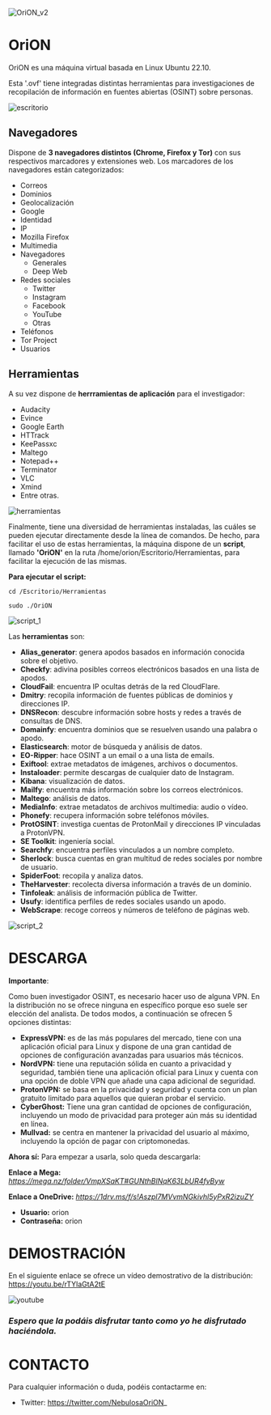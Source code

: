 
![OriON_v2](https://github.com/Cl4r4-5/OriON/assets/127757371/782771b5-93e9-417b-ae60-ca1dc564244f)



# **OriON**

OriON es una máquina virtual basada en Linux Ubuntu 22.10.

Esta '.ovf' tiene integradas distintas herramientas para investigaciones de recopilación de información en fuentes abiertas (OSINT) sobre personas.

![escritorio](https://user-images.githubusercontent.com/127757371/230437351-fc667497-6a14-49fc-a1b0-a9a52cdc2e0d.png)


## Navegadores

Dispone de **3 navegadores distintos (Chrome, Firefox y Tor)** con sus respectivos marcadores y extensiones web. Los marcadores de los navegadores están categorizados: 
- Correos
- Dominios
- Geolocalización
- Google
- Identidad
- IP
- Mozilla Firefox
- Multimedia
- Navegadores
  -	Generales
  - Deep Web
- Redes sociales
  - Twitter
  -	Instagram
  -	Facebook
  -	YouTube 
  -	Otras
- Teléfonos
- Tor Project
- Usuarios


## Herramientas

A su vez dispone de **herrramientas de aplicación** para el investigador: 
- Audacity
- Evince
- Google Earth
- HTTrack
- KeePassxc
- Maltego
- Notepad++
- Terminator
- VLC
- Xmind
- Entre otras.

![herramientas](https://user-images.githubusercontent.com/127757371/230437330-abdbce8c-4d81-420b-9efb-48870c82d6eb.png)

Finalmente, tiene una diversidad de herramientas instaladas, las cuáles se pueden ejecutar directamente desde la línea de comandos.
De hecho, para facilitar el uso de estas herramientas, la máquina dispone de un **script**, llamado **'OriON'** en la ruta /home/orion/Escritorio/Herramientas, para facilitar la ejecución de las mismas.

**Para ejecutar el script:**

```cd /Escritorio/Herramientas```

```sudo ./OriON```

![script_1](https://user-images.githubusercontent.com/127757371/230437407-ef1847f3-7b88-4976-9845-436e778ed669.png)


Las **herramientas** son:
- **Alias_generator**: genera apodos basados en información conocida sobre el objetivo.
- **Checkfy**: adivina posibles correos electrónicos basados en una lista de apodos.
- **CloudFail**: encuentra IP ocultas detrás de la red CloudFlare.
- **Dmitry**: recopila información de fuentes públicas de dominios y direcciones IP.
- **DNSRecon**: descubre información sobre hosts y redes a través de consultas de DNS.
- **Domainfy**: encuentra dominios que se resuelven usando una palabra o apodo.
- **Elasticsearch**: motor de búsqueda y análisis de datos.
- **EO-Ripper**: hace OSINT a un email o a una lista de emails.
- **Exiftool**: extrae metadatos de imágenes, archivos o documentos.
- **Instaloader**: permite descargas de cualquier dato de Instagram.
- **Kibana**: visualización de datos.
- **Mailfy**: encuentra más información sobre los correos electrónicos.
- **Maltego**: análisis de datos.
- **MediaInfo**: extrae metadatos de archivos multimedia: audio o vídeo.
- **Phonefy**: recupera información sobre teléfonos móviles.
- **ProtOSINT**: investiga cuentas de ProtonMail y direcciones IP vinculadas a ProtonVPN.
- **SE Toolkit**: ingeniería social.
- **Searchfy**: encuentra perfiles vinculados a un nombre completo.
- **Sherlock**: busca cuentas en gran multitud de redes sociales por nombre de usuario.
- **SpiderFoot**: recopila y analiza datos.
- **TheHarvester**: recolecta diversa información a través de un dominio.
- **Tinfoleak**: análisis de información pública de Twitter.
- **Usufy**: identifica perfiles de redes sociales usando un apodo.
- **WebScrape**: recoge correos y números de teléfono de páginas web.
	   
     
![script_2](https://user-images.githubusercontent.com/127757371/230437445-7b505fbc-e1df-4ee3-a283-43abd3b900d1.png)


# DESCARGA

**Importante**:

Como buen investigador OSINT, es necesario hacer uso de alguna VPN. En la distribución no se ofrece ninguna en específico porque eso suele ser elección del analista. De todos modos, a continuación se ofrecen 5 opciones distintas:

- **ExpressVPN:** es de las más populares del mercado, tiene con una aplicación oficial para Linux y dispone de una gran cantidad de opciones de configuración avanzadas para usuarios más técnicos.
- **NordVPN:** tiene una reputación sólida en cuanto a privacidad y seguridad, también tiene una aplicación oficial para Linux y cuenta con una opción de doble VPN que añade una capa adicional de seguridad.
- **ProtonVPN:** se basa en la privacidad y seguridad y cuenta con un plan gratuito limitado para aquellos que quieran probar el servicio.
- **CyberGhost:** Tiene una gran cantidad de opciones de configuración, incluyendo un modo de privacidad para proteger aún más su identidad en línea.
- **Mullvad:** se centra en mantener la privacidad del usuario al máximo, incluyendo la opción de pagar con criptomonedas.

**Ahora sí:** Para empezar a usarla, solo queda descargarla: 

**Enlace a Mega:** *https://mega.nz/folder/VmpXSaKT#GUNthBlNqK63LbUR4fvByw*

**Enlace a OneDrive:** *https://1drv.ms/f/s!Aszpl7MVvmNGkivhl5yPxR2izuZY*

- **Usuario:** orion
- **Contraseña:** orion



# DEMOSTRACIÓN

En el siguiente enlace se ofrece un vídeo demostrativo de la distribución:
https://youtu.be/rTYlaGtA2tE

![youtube](https://user-images.githubusercontent.com/127757371/230694424-be998770-8cc3-4b5e-aca3-17bcd337f430.png)


### *Espero que la podáis disfrutar tanto como yo he disfrutado haciéndola.*

# CONTACTO

Para cualquier información o duda, podéis contactarme en:
- Twitter: https://twitter.com/NebulosaOriON_

